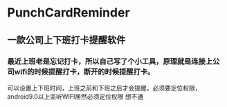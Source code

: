 # PunchCardReminder
## 一款公司上下班打卡提醒软件
### 最近上班老是忘记打卡，所以自己写了个小工具，原理就是连接上公司wifi的时候提醒打卡，断开的时候提醒打卡。
可以设置上下班时间，上班之前和下班之后才会提醒，必须要定位权限，android9.0以上监听WIFI居然必须定位权限 想不通
